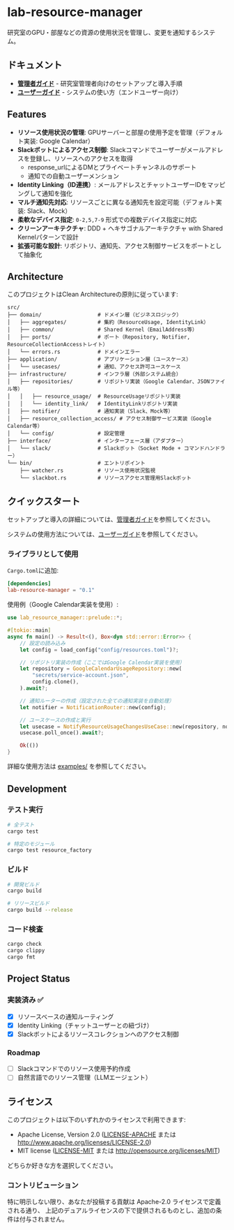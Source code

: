 # lab-resource-manager

研究室のGPU・部屋などの資源の使用状況を管理し、変更を通知するシステム。

## ドキュメント

- **[管理者ガイド](docs/ADMIN_GUIDE_ja.md)** - 研究室管理者向けのセットアップと導入手順
- **[ユーザーガイド](docs/USER_GUIDE_ja.md)** - システムの使い方（エンドユーザー向け）

## Features

- **リソース使用状況の管理**: GPUサーバーと部屋の使用予定を管理（デフォルト実装: Google Calendar）
- **Slackボットによるアクセス制御**: Slackコマンドでユーザーがメールアドレスを登録し、リソースへのアクセスを取得
  - response_urlによるDMとプライベートチャンネルのサポート
  - 通知での自動ユーザーメンション
- **Identity Linking（ID連携）**: メールアドレスとチャットユーザーIDをマッピングして通知を強化
- **マルチ通知先対応**: リソースごとに異なる通知先を設定可能（デフォルト実装: Slack、Mock）
- **柔軟なデバイス指定**: `0-2,5,7-9` 形式での複数デバイス指定に対応
- **クリーンアーキテクチャ**: DDD + ヘキサゴナルアーキテクチャ with Shared Kernelパターンで設計
- **拡張可能な設計**: リポジトリ、通知先、アクセス制御サービスをポートとして抽象化

## Architecture

このプロジェクトはClean Architectureの原則に従っています:

```text
src/
├── domain/                  # ドメイン層（ビジネスロジック）
│   ├── aggregates/          # 集約（ResourceUsage, IdentityLink）
│   ├── common/              # Shared Kernel（EmailAddress等）
│   ├── ports/               # ポート（Repository, Notifier, ResourceCollectionAccessトレイト）
│   └── errors.rs            # ドメインエラー
├── application/             # アプリケーション層（ユースケース）
│   └── usecases/            # 通知、アクセス許可ユースケース
├── infrastructure/          # インフラ層（外部システム統合）
│   ├── repositories/        # リポジトリ実装（Google Calendar、JSONファイル等）
│   │   ├── resource_usage/  # ResourceUsageリポジトリ実装
│   │   └── identity_link/   # IdentityLinkリポジトリ実装
│   ├── notifier/            # 通知実装（Slack、Mock等）
│   ├── resource_collection_access/ # アクセス制御サービス実装（Google Calendar等）
│   └── config/              # 設定管理
├── interface/               # インターフェース層（アダプター）
│   └── slack/               # Slackボット（Socket Mode + コマンドハンドラー）
└── bin/                     # エントリポイント
    ├── watcher.rs           # リソース使用状況監視
    └── slackbot.rs          # リソースアクセス管理用Slackボット
```

## クイックスタート

セットアップと導入の詳細については、[管理者ガイド](docs/ADMIN_GUIDE_ja.md)を参照してください。

システムの使用方法については、[ユーザーガイド](docs/USER_GUIDE_ja.md)を参照してください。

### ライブラリとして使用

`Cargo.toml`に追加:

```toml
[dependencies]
lab-resource-manager = "0.1"
```

使用例（Google Calendar実装を使用）:

```rust
use lab_resource_manager::prelude::*;

#[tokio::main]
async fn main() -> Result<(), Box<dyn std::error::Error>> {
    // 設定の読み込み
    let config = load_config("config/resources.toml")?;

    // リポジトリ実装の作成（ここではGoogle Calendar実装を使用）
    let repository = GoogleCalendarUsageRepository::new(
        "secrets/service-account.json",
        config.clone(),
    ).await?;

    // 通知ルーターの作成（設定された全ての通知実装を自動処理）
    let notifier = NotificationRouter::new(config);

    // ユースケースの作成と実行
    let usecase = NotifyResourceUsageChangesUseCase::new(repository, notifier).await?;
    usecase.poll_once().await?;

    Ok(())
}
```

詳細な使用方法は [examples/](examples/) を参照してください。

## Development

### テスト実行

```bash
# 全テスト
cargo test

# 特定のモジュール
cargo test resource_factory
```

### ビルド

```bash
# 開発ビルド
cargo build

# リリースビルド
cargo build --release
```

### コード検査

```bash
cargo check
cargo clippy
cargo fmt
```



## Project Status

### 実装済み ✅

- [x] リソースベースの通知ルーティング
- [x] Identity Linking（チャットユーザーとの紐づけ）
- [x] Slackボットによるリソースコレクションへのアクセス制御

### Roadmap

- [ ] Slackコマンドでのリソース使用予約作成
- [ ] 自然言語でのリソース管理（LLMエージェント）

## ライセンス

このプロジェクトは以下のいずれかのライセンスで利用できます:

- Apache License, Version 2.0 ([LICENSE-APACHE](LICENSE-APACHE) または <http://www.apache.org/licenses/LICENSE-2.0>)
- MIT license ([LICENSE-MIT](LICENSE-MIT) または <http://opensource.org/licenses/MIT>)

どちらか好きな方を選択してください。

### コントリビューション

特に明示しない限り、あなたが投稿する貢献は Apache-2.0 ライセンスで定義される通り、
上記のデュアルライセンスの下で提供されるものとし、追加の条件は付与されません。
